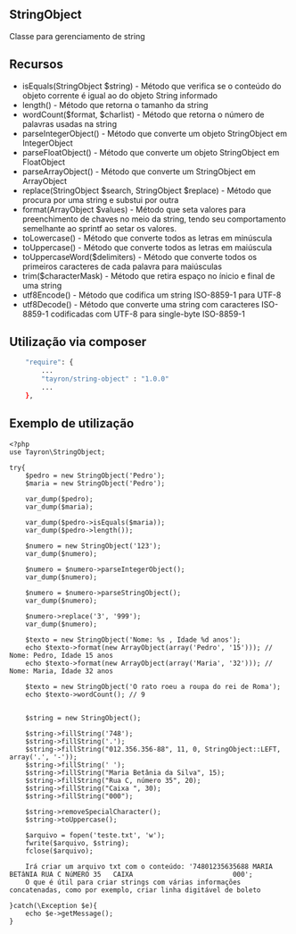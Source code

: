 ## StringObject

Classe para gerenciamento de string


## Recursos
  - isEquals(StringObject $string) - Método que verifica se o conteúdo do objeto corrente é igual ao do objeto String informado
  - length() - Método que retorna o tamanho da string
  - wordCount($format, $charlist) - Método que retorna o número de palavras usadas na string
  - parseIntegerObject() - Método que converte um objeto StringObject em IntegerObject
  - parseFloatObject() - Método que converte um objeto StringObject em FloatObject
  - parseArrayObject() - Método que converte um StringObject em ArrayObject
  - replace(StringObject $search, StringObject $replace) - Método que procura por uma string e substui por outra
  - format(ArrayObject $values) - Método que seta valores para preenchimento de chaves no meio da string, tendo seu comportamento semelhante ao sprintf ao setar os valores.
  - toLowercase() - Método que converte todos as letras em minúscula
  - toUppercase() - Método que converte todos as letras em maiúscula
  - toUppercaseWord($delimiters) - Método que converte todos os primeiros caracteres de cada palavra para maiúsculas
  - trim($characterMask) - Método que retira espaço no ínicio e final de uma string 
  - utf8Encode() - Método que codifica um string ISO-8859-1 para UTF-8
  - utf8Decode() - Método que converte uma string com caracteres ISO-8859-1 codificadas com UTF-8 para single-byte ISO-8859-1
  

## Utilização via composer

```sh
    "require": {
        ...
        "tayron/string-object" : "1.0.0"
        ... 
    },    
```

## Exemplo de utilização
```
<?php
use Tayron\StringObject;

try{    
    $pedro = new StringObject('Pedro');
    $maria = new StringObject('Pedro');
    
    var_dump($pedro);
    var_dump($maria);
    
    var_dump($pedro->isEquals($maria));
    var_dump($pedro->length());
    
    $numero = new StringObject('123');
    var_dump($numero);
    
    $numero = $numero->parseIntegerObject();
    var_dump($numero);
    
    $numero = $numero->parseStringObject();
    var_dump($numero);

    $numero->replace('3', '999');
    var_dump($numero);

    $texto = new StringObject('Nome: %s , Idade %d anos'); 
    echo $texto->format(new ArrayObject(array('Pedro', '15'))); // Nome: Pedro, Idade 15 anos
    echo $texto->format(new ArrayObject(array('Maria', '32'))); // Nome: Maria, Idade 32 anos   

    $texto = new StringObject('O rato roeu a roupa do rei de Roma');
    echo $texto->wordCount(); // 9

    
    $string = new StringObject();

    $string->fillString('748');
    $string->fillString('.');
    $string->fillString("012.356.356-88", 11, 0, StringObject::LEFT, array('.', '-'));
    $string->fillString(' ');
    $string->fillString("Maria Betânia da Silva", 15);
    $string->fillString("Rua C, número 35", 20);
    $string->fillString("Caixa ", 30);
    $string->fillString("000");

    $string->removeSpecialCharacter();
    $string->toUppercase();

    $arquivo = fopen('teste.txt', 'w');
    fwrite($arquivo, $string);
    fclose($arquivo);

    Irá criar um arquivo txt com o conteúdo: '74801235635688 MARIA BETâNIA RUA C NúMERO 35   CAIXA                         000';
    O que é útil para criar strings com várias informações concatenadas, como por exemplo, criar linha digitável de boleto

}catch(\Exception $e){
    echo $e->getMessage();
}
```
